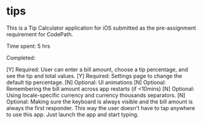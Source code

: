 # tips


This is a Tip Calculator application for iOS submitted as the pre-assignment requirement for CodePath.

Time spent: 5 hrs

Completed:

[Y] Required: User can enter a bill amount, choose a tip percentage, and see the tip and total values.
[Y] Required: Settings page to change the default tip percentage.
[N] Optional: UI animations
[N] Optional: Remembering the bill amount across app restarts (if <10mins)
[N] Optional: Using locale-specific currency and currency thousands separators.
[N] Optional: Making sure the keyboard is always visible and the bill amount is always the first responder. This way the user doesn't have to tap anywhere to use this app. Just launch the app and start typing.

